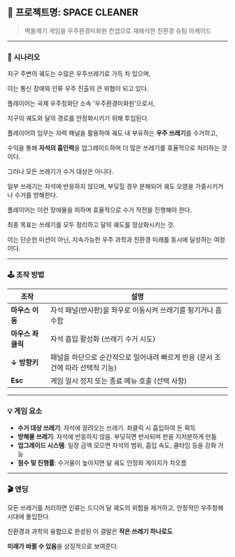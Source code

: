## 📘 프로젝트명: **SPACE CLEANER**

> 벽돌깨기 게임을 우주환경미화원 컨셉으로 재해석한 친환경 슈팅 아케이드


---

### 🌌 시나리오

지구 주변의 궤도는 수많은 우주쓰레기로 가득 차 있으며, 

이는 통신 장애와 인류 우주 진출의 큰 위협이 되고 있다.

플레이어는 국제 우주정화단 소속 '우주환경미화원'으로서, 

지구의 궤도와 달의 경로를 안정화시키기 위해 투입된다.

플레이어의 임무는 자력 패널을 활용하여 궤도 내 부유하는 **우주 쓰레기**를 수거하고,

수익을 통해 **자석의 흡인력**을 업그레이드하며 더 많은 쓰레기를 효율적으로 처리하는 것이다.

그러나 모든 쓰레기가 수거 대상은 아니다.

일부 쓰레기는 자석에 반응하지 않으며, 부딪힐 경우 분해되어 궤도 오염을 가중시키거나 수거를 방해한다.

플레이어는 이런 장애물을 피하며 효율적으로 수거 작전을 진행해야 한다.

최종 목표는 쓰레기를 모두 정리하고 달의 궤도를 정상화시키는 것.

이는 단순한 미션이 아닌, 지속가능한 우주 과학과 친환경 미래를 동시에 달성하는 여정이다.

---

### 🕹️ 조작 방법

| 조작 | 설명 |
| --- | --- |
| **마우스 이동** | 자석 패널(반사판)을 좌우로 이동시켜 쓰레기를 튕기거나 흡수함 |
| **마우스 좌클릭** | 자석 흡입 활성화 (쓰레기 수거 시도) |
| **↓ 방향키** | 패널을 하단으로 순간적으로 밀어내려 빠르게 반응 (문서 조건에 따라 선택적 기능) |
| **Esc** | 게임 일시 정지 또는 종료 메뉴 호출 (선택 사항) |

---

### 💡 게임 요소

- **수거 대상 쓰레기**: 자석에 끌려오는 쓰레기. 좌클릭 시 흡입하여 돈 획득
- **방해물 쓰레기**: 자석에 반응하지 않음. 부딪히면 반사되며 판을 지저분하게 만듦
- **업그레이드 시스템**: 일정 금액 모으면 자석의 범위, 흡입 속도, 쿨타임 등을 강화 가능
- **점수 및 진행률**: 수거율이 높아지면 달 궤도 안정화 게이지가 차오름

---

### 🎬 엔딩

모든 쓰레기를 처리하면 인류는 드디어 달 궤도의 위험을 제거하고, 안정적인 우주항해 시대에 돌입한다.

친환경과 과학의 융합으로 완성된 이 결말은 **작은 쓰레기 하나로도** 

**미래가 바뀔 수 있음**을 상징적으로 보여준다.
